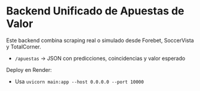 
# Backend Unificado de Apuestas de Valor

Este backend combina scraping real o simulado desde Forebet, SoccerVista y TotalCorner.

- `/apuestas` → JSON con predicciones, coincidencias y valor esperado

Deploy en Render:
- Usa `uvicorn main:app --host 0.0.0.0 --port 10000`

